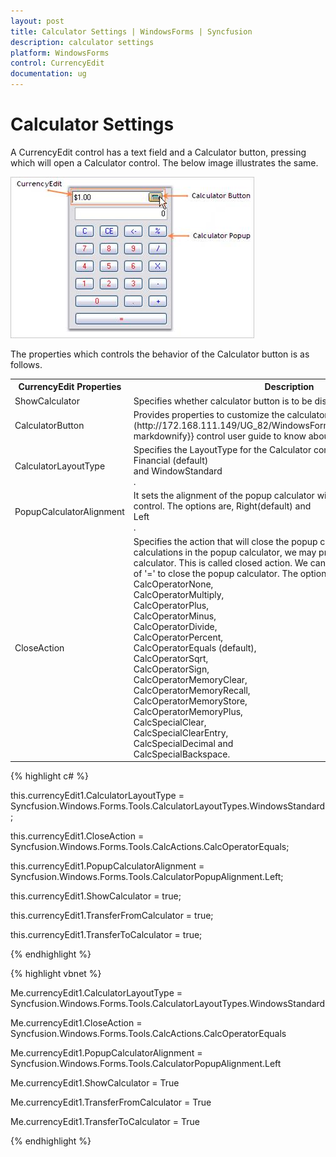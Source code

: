 ```yaml
---
layout: post
title: Calculator Settings | WindowsForms | Syncfusion
description: calculator settings
platform: WindowsForms
control: CurrencyEdit
documentation: ug
---
```


# Calculator Settings

A CurrencyEdit control has a text field and a Calculator button, pressing which will open a Calculator control. The below image illustrates the same.

 ![](Overview_images/Overview_img416.png) 



The properties which controls the behavior of the Calculator button is as follows.


<table>
<tr>
<th>
CurrencyEdit Properties</th><th>
Description</th></tr>
<tr>
<td>
ShowCalculator</td><td>
Specifies whether calculator button is to be displayed. By default it is True.</td></tr>
<tr>
<td>
CalculatorButton</td><td>
Provides properties to customize the calculator button. 
See {{ '[ButtonEdit](http://172.168.111.149/UG_82/WindowsFormsUI_Tools/ButtonEdit.html)'| markdownify}}  control user guide to know about the settings.</td></tr>
<tr>
<td>
CalculatorLayoutType</td><td>
Specifies the LayoutType for the Calculator control. The layout types are,
Financial (default) <br/>and WindowStandard<br/>.</td></tr>
<tr>
<td>
PopupCalculatorAlignment</td><td>
It sets the alignment of the popup calculator with respect to the ButtonEdit control. The options are,
Right(default) and <br/>Left<br/>.</td></tr>
<tr>
<td>
CloseAction</td><td>
Specifies the action that will close the popup calculator. After performing calculations in the popup calculator, we may press '=' to close the popup calculator. This is called closed action. We can select any operator instead of '=' to close the popup calculator. The options are,
Calcdigit0...Calcdigit9,<br/>
CalcOperatorNone,<br/>
CalcOperatorMultiply,<br/>
CalcOperatorPlus,<br/>
CalcOperatorMinus,<br/>
CalcOperatorDivide,<br/>
CalcOperatorPercent,<br/>
CalcOperatorEquals (default),<br/>
CalcOperatorSqrt,<br/>
CalcOperatorSign,<br/>
CalcOperatorMemoryClear,<br/>
CalcOperatorMemoryRecall,<br/>
CalcOperatorMemoryStore,<br/>
CalcOperatorMemoryPlus,<br/>
CalcSpecialClear,<br/>
CalcSpecialClearEntry,<br/>
CalcSpecialDecimal and<br/>
CalcSpecialBackspace.<br/></td></tr>
</table>


{% highlight c# %}



this.currencyEdit1.CalculatorLayoutType = Syncfusion.Windows.Forms.Tools.CalculatorLayoutTypes.WindowsStandard;

this.currencyEdit1.CloseAction = Syncfusion.Windows.Forms.Tools.CalcActions.CalcOperatorEquals;

this.currencyEdit1.PopupCalculatorAlignment = Syncfusion.Windows.Forms.Tools.CalculatorPopupAlignment.Left;

this.currencyEdit1.ShowCalculator = true;

this.currencyEdit1.TransferFromCalculator = true;

this.currencyEdit1.TransferToCalculator = true;

{% endhighlight %}





{% highlight vbnet %}



Me.currencyEdit1.CalculatorLayoutType = Syncfusion.Windows.Forms.Tools.CalculatorLayoutTypes.WindowsStandard

Me.currencyEdit1.CloseAction = Syncfusion.Windows.Forms.Tools.CalcActions.CalcOperatorEquals

Me.currencyEdit1.PopupCalculatorAlignment = Syncfusion.Windows.Forms.Tools.CalculatorPopupAlignment.Left

Me.currencyEdit1.ShowCalculator = True

Me.currencyEdit1.TransferFromCalculator = True

Me.currencyEdit1.TransferToCalculator = True

{% endhighlight %}